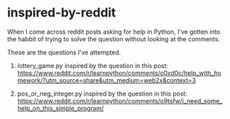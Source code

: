 # inspired-by-reddit

When I come across reddit posts asking for help in Python, I've gotten into the habbit of trying to solve the question without looking at the comments.

These are the questions I've attempted.

1. lottery_game.py inspired by the question in this post: https://www.reddit.com/r/learnpython/comments/o0xd0c/help_with_homework/?utm_source=share&utm_medium=web2x&context=3

2. pos_or_neg_integer.py inspired by the question in this post: https://www.reddit.com/r/learnpython/comments/o9tsfw/i_need_some_help_on_this_simple_program/
